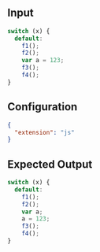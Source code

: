 
## Input
```javascript input
switch (x) {
  default:
    f1();
    f2();
    var a = 123;
    f3();
    f4();
}
```

## Configuration
```json configuration
{
  "extension": "js"
}
```

## Expected Output
```javascript expected output
switch (x) {
  default:
    f1();
    f2();
    var a;
    a = 123;
    f3();
    f4();
}
```
